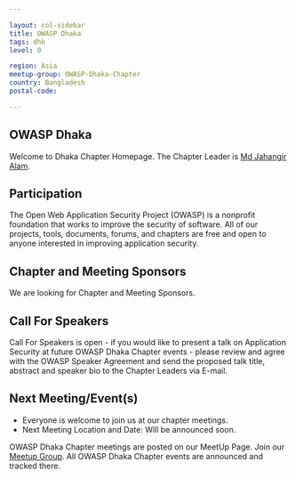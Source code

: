 ```yaml
---

layout: col-sidebar
title: OWASP Dhaka
tags: dhk
level: 0

region: Asia
meetup-group: OWASP-Dhaka-Chapter
country: Bangladesh
postal-code: 

---
```



## OWASP Dhaka
Welcome to Dhaka Chapter Homepage. The Chapter Leader is [Md Jahangir Alam](mailto:jahangir.alam@owasp.org).

## Participation
The Open Web Application Security Project (OWASP) is a nonprofit foundation that works to improve the security of software. All of our projects, tools, documents, forums, and chapters are free and open to anyone interested in improving application security. 

## Chapter and Meeting Sponsors
We are looking for Chapter and Meeting Sponsors.

## Call For Speakers
Call For Speakers is open - if you would like to present a talk on Application Security at future OWASP Dhaka Chapter events - please review and agree with the OWASP Speaker Agreement and send the proposed talk title, abstract and speaker bio to the Chapter Leaders via E-mail.

## Next Meeting/Event(s)
- Everyone is welcome to join us at our chapter meetings.
- Next Meeting Location and Date: Will be announced soon.

OWASP Dhaka Chapter meetings are posted on our MeetUp Page.
Join our [Meetup Group](https://www.meetup.com/OWASP-Dhaka-Chapter/). All OWASP Dhaka Chapter events are announced and tracked there.
